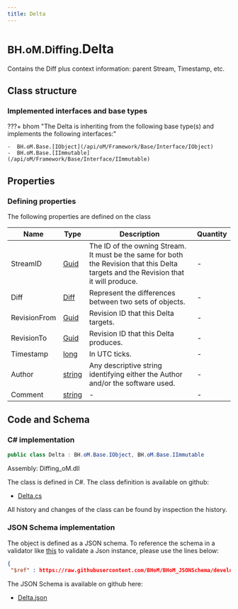 ```yaml
---
title: Delta
---
```


# <small>BH.oM.Diffing.</small>**Delta**

Contains the Diff plus context information: parent Stream, Timestamp, etc.

## Class structure

### Implemented interfaces and base types

???+ bhom "The Delta is inheriting from the following base type(s) and implements the following interfaces:"

    -  BH.oM.Base.[IObject](/api/oM/Framework/Base/Interface/IObject)
    -  BH.oM.Base.[IImmutable](/api/oM/Framework/Base/Interface/IImmutable)


## Properties



### Defining properties

The following properties are defined on the class

| Name             | Type             | Description      | Quantity         |
|------------------|------------------|------------------|------------------|
| StreamID | [Guid](https://learn.microsoft.com/en-us/dotnet/api/System.Guid?view=netstandard-2.0) | The ID of the owning Stream. It must be the same for both the Revision that this Delta targets and the Revision that it will produce. | - |
| Diff | [Diff](/api/oM/Framework/Diffing/Diff) | Represent the differences between two sets of objects. | - |
| RevisionFrom | [Guid](https://learn.microsoft.com/en-us/dotnet/api/System.Guid?view=netstandard-2.0) | Revision ID that this Delta targets. | - |
| RevisionTo | [Guid](https://learn.microsoft.com/en-us/dotnet/api/System.Guid?view=netstandard-2.0) | Revision ID that this Delta produces. | - |
| Timestamp | [long](https://learn.microsoft.com/en-us/dotnet/api/System.Int64?view=netstandard-2.0) | In UTC ticks. | - |
| Author | [string](https://learn.microsoft.com/en-us/dotnet/api/System.String?view=netstandard-2.0) | Any descriptive string identifying either the Author and/or the software used. | - |
| Comment | [string](https://learn.microsoft.com/en-us/dotnet/api/System.String?view=netstandard-2.0) | - | - |


## Code and Schema

### C# implementation

``` C# title="C#"
public class Delta : BH.oM.Base.IObject, BH.oM.Base.IImmutable
```

Assembly: Diffing_oM.dll

The class is defined in C#. The class definition is available on github:

- [Delta.cs](https://github.com/BHoM/BHoM/blob/develop/Diffing_oM/Delta.cs)

All history and changes of the class can be found by inspection the history.
### JSON Schema implementation

The object is defined as a JSON schema. To reference the schema in a validator like [this](https://www.jsonschemavalidator.net/) to validate a Json instance, please use the lines below:

``` json title="JSON Schema"
{
 "$ref" : https://raw.githubusercontent.com/BHoM/BHoM_JSONSchema/develop/Diffing_oM/Delta.json}
```

The JSON Schema is available on github here:

- [Delta.json](https://github.com/BHoM/BHoM_JSONSchema/blob/develop/Diffing_oM/Delta.json)
